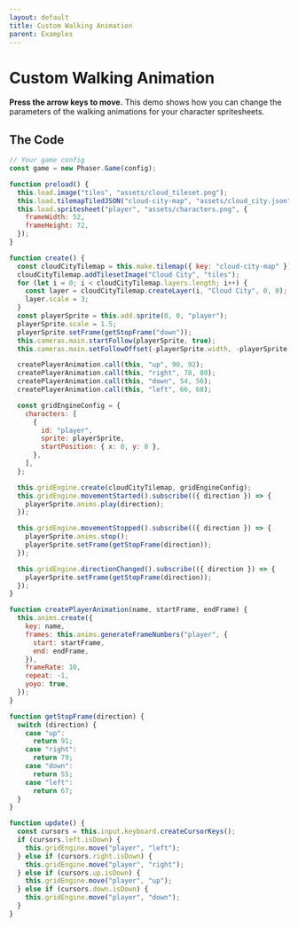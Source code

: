 ```yaml
---
layout: default
title: Custom Walking Animation
parent: Examples
---
```


# Custom Walking Animation

**Press the arrow keys to move.** This demo shows how you can change the parameters of the walking animations for your character spritesheets.

<div id="game"></div>

<script src="js/phaser.min.js"></script>
<script src="js/grid-engine-2.2.0.min.js"></script>
<script src="js/getBasicConfig.js"></script>

<script>
  const config = getBasicConfig(preload, create, update);
  const game = new Phaser.Game(config);

  function preload () {
    this.load.image("tiles", "assets/cloud_tileset.png");
    this.load.tilemapTiledJSON("cloud-city-map", "assets/cloud_city.json");
    this.load.spritesheet("player", "assets/characters.png", {
      frameWidth: 52,
      frameHeight: 72,
    });
  }

  function create () {
    const cloudCityTilemap = this.make.tilemap({ key: "cloud-city-map" });
    cloudCityTilemap.addTilesetImage("Cloud City", "tiles");
    for (let i = 0; i < cloudCityTilemap.layers.length; i++) {
      const layer = cloudCityTilemap.createLayer(i, "Cloud City", 0, 0);
      layer.scale = 3;
    }
    const playerSprite = this.add.sprite(0, 0, "player");
    playerSprite.scale = 1.5;
    playerSprite.setFrame(getStopFrame('down'));
    this.cameras.main.startFollow(playerSprite, true);
    this.cameras.main.setFollowOffset(- (playerSprite.width), -(playerSprite.height));

    createPlayerAnimation.call(this, 'up', 90, 92);
    createPlayerAnimation.call(this, 'right', 78, 80);
    createPlayerAnimation.call(this, 'down', 54, 56);
    createPlayerAnimation.call(this, 'left', 66, 68);

    const gridEngineConfig = {
      characters: [
        {
          id: "player",
          sprite: playerSprite,
          startPosition: {x: 8, y: 8},
        },
      ],
    };

    this.gridEngine.create(cloudCityTilemap, gridEngineConfig);
    this.gridEngine.movementStarted().subscribe(({direction}) => {
      playerSprite.anims.play(direction);
    });

    this.gridEngine.movementStopped().subscribe(({direction}) => {
      playerSprite.anims.stop();
      playerSprite.setFrame(getStopFrame(direction));
    });

    this.gridEngine.directionChanged().subscribe(({direction}) => {
      playerSprite.setFrame(getStopFrame(direction));
    });
  }

  function createPlayerAnimation(
    name,
    startFrame,
    endFrame,
  ) {
    this.anims.create({
      key: name,
      frames: this.anims.generateFrameNumbers("player", {
        start: startFrame,
        end: endFrame,
      }),
      frameRate: 10,
      repeat: -1,
      yoyo: true,
    });
  }

  function getStopFrame(direction) {
    switch (direction) {
      case 'up':
        return 91;
      case 'right':
        return 79;
      case 'down':
        return 55;
      case 'left':
        return 67;
    }
  }

  function update () {
    const cursors = this.input.keyboard.createCursorKeys();
    if (cursors.left.isDown) {
      this.gridEngine.move("player", "left");
    } else if (cursors.right.isDown) {
      this.gridEngine.move("player", "right");
    } else if (cursors.up.isDown) {
      this.gridEngine.move("player", "up");
    } else if (cursors.down.isDown) {
      this.gridEngine.move("player", "down");
    }
  }
</script>

## The Code

```javascript
// Your game config
const game = new Phaser.Game(config);

function preload() {
  this.load.image("tiles", "assets/cloud_tileset.png");
  this.load.tilemapTiledJSON("cloud-city-map", "assets/cloud_city.json");
  this.load.spritesheet("player", "assets/characters.png", {
    frameWidth: 52,
    frameHeight: 72,
  });
}

function create() {
  const cloudCityTilemap = this.make.tilemap({ key: "cloud-city-map" });
  cloudCityTilemap.addTilesetImage("Cloud City", "tiles");
  for (let i = 0; i < cloudCityTilemap.layers.length; i++) {
    const layer = cloudCityTilemap.createLayer(i, "Cloud City", 0, 0);
    layer.scale = 3;
  }
  const playerSprite = this.add.sprite(0, 0, "player");
  playerSprite.scale = 1.5;
  playerSprite.setFrame(getStopFrame("down"));
  this.cameras.main.startFollow(playerSprite, true);
  this.cameras.main.setFollowOffset(-playerSprite.width, -playerSprite.height);

  createPlayerAnimation.call(this, "up", 90, 92);
  createPlayerAnimation.call(this, "right", 78, 80);
  createPlayerAnimation.call(this, "down", 54, 56);
  createPlayerAnimation.call(this, "left", 66, 68);

  const gridEngineConfig = {
    characters: [
      {
        id: "player",
        sprite: playerSprite,
        startPosition: { x: 8, y: 8 },
      },
    ],
  };

  this.gridEngine.create(cloudCityTilemap, gridEngineConfig);
  this.gridEngine.movementStarted().subscribe(({ direction }) => {
    playerSprite.anims.play(direction);
  });

  this.gridEngine.movementStopped().subscribe(({ direction }) => {
    playerSprite.anims.stop();
    playerSprite.setFrame(getStopFrame(direction));
  });

  this.gridEngine.directionChanged().subscribe(({ direction }) => {
    playerSprite.setFrame(getStopFrame(direction));
  });
}

function createPlayerAnimation(name, startFrame, endFrame) {
  this.anims.create({
    key: name,
    frames: this.anims.generateFrameNumbers("player", {
      start: startFrame,
      end: endFrame,
    }),
    frameRate: 10,
    repeat: -1,
    yoyo: true,
  });
}

function getStopFrame(direction) {
  switch (direction) {
    case "up":
      return 91;
    case "right":
      return 79;
    case "down":
      return 55;
    case "left":
      return 67;
  }
}

function update() {
  const cursors = this.input.keyboard.createCursorKeys();
  if (cursors.left.isDown) {
    this.gridEngine.move("player", "left");
  } else if (cursors.right.isDown) {
    this.gridEngine.move("player", "right");
  } else if (cursors.up.isDown) {
    this.gridEngine.move("player", "up");
  } else if (cursors.down.isDown) {
    this.gridEngine.move("player", "down");
  }
}
```
